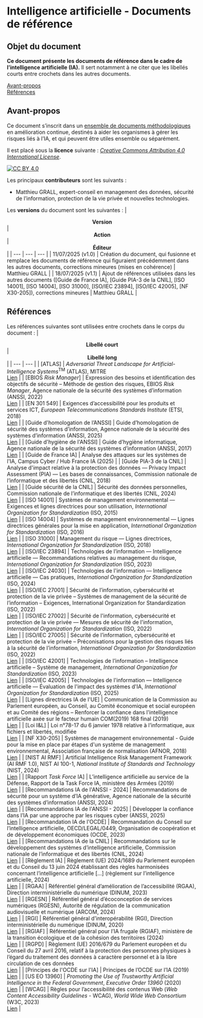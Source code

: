 # Intelligence artificielle - Documents de référence

## Objet du document
**Ce document présente les documents de référence dans le cadre de l’intelligence artificielle (IA).**
Il sert notamment à ne citer que les libellés courts entre crochets dans les autres documents.

[Avant-propos](#avant-propos)<br/>
[Références](#références)<br/>

## Avant-propos
Ce document s’inscrit dans un [ensemble de documents méthodologiques](https://github.com/matthieu-grall/ai) en amélioration continue, destinés à aider les organismes à gérer les risques liés à l’IA, et qui peuvent être utiles ensemble ou séparément.

Il est placé sous la **licence** suivante :
_[Creative Commons Attribution 4.0 International License][cc-by]_.

[![CC BY 4.0][cc-by-image]][cc-by]

[cc-by]: http://creativecommons.org/licenses/by/4.0/
[cc-by-image]: https://i.creativecommons.org/l/by/4.0/88x31.png
[cc-by-shield]: https://img.shields.io/badge/License-CC%20BY%204.0-lightgrey.svg

Les principaux **contributeurs** sont les suivants :
- Matthieu GRALL, expert-conseil en management des données, sécurité de l’information, protection de la vie privée et nouvelles technologies.

Les **versions** du document sont les suivantes :
| <center>**Version**</center> | <center>**Action**</center> | <center>**Éditeur**</center> | 
| --- | --- | --- | 
| 11/07/2025 (v1.0) | Création du document, qui fusionne et remplace les documents de référence qui figuraient précédemment dans les autres documents, corrections mineures (mises en cohérence) | Matthieu GRALL | 
| 18/07/2025 (v1.1) | Ajout de références utilisées dans les autres documents ([Guide de France IA], [Guide PIA-3 de la CNIL], [ISO 14001], [ISO 14004], [ISO 31000], [ISO/IEC 23894], [ISO/IEC 42005], [NF X30-205]), corrections mineures | Matthieu GRALL | 

## Références
Les références suivantes sont utilisées entre crochets dans le corps du document :
| <center>**Libellé court**</center> | <center>**Libellé long**</center> |
| --- | --- |
| [ATLAS] | _Adversarial Threat Landscape for Artificial-Intelligence Systems_<sup>TM</sup> (ATLAS), MITRE<br/>[Lien](https://atlas.mitre.org/matrices/ATLAS) |
| [EBIOS _Risk Manager_] | Expression des besoins et identification des objectifs de sécurité – Méthode de gestion des risques, EBIOS _Risk Manager_, Agence nationale de la sécurité des systèmes d’information (ANSSI, 2022)<br/>[Lien](https://cyber.gouv.fr/la-methode-ebios-risk-manager) |
| [EN 301 549] | Exigences d’accessibilité pour les produits et services ICT, _European Telecommunications Standards Institute_ (ETSI, 2018)<br/>[Lien](https://accessibilite.numerique.gouv.fr/doc/fr_301549v020102p.pdf) |
| [Guide d'homologation de l’ANSSI] | Guide d’homologation de sécurité des systèmes d’information, Agence nationale de la sécurité des systèmes d’information (ANSSI, 2025)<br/>[Lien](https://cyber.gouv.fr/publications/lhomologation-de-securite-des-systemes-dinformation) |
| [Guide d'hygiène de l'ANSSI] | Guide d’hygiène informatique, Agence nationale de la sécurité des systèmes d’information (ANSSI, 2017)<br/>[Lien](https://cyber.gouv.fr/sites/default/files/2017/01/guide_hygiene_informatique_anssi.pdf) |
| [Guide de France IA] | Analyse des attaques sur les systèmes de l'IA, Campus Cyber / Hub France IA (2025) |
| [Guide PIA-3 de la CNIL] | Analyse d'impact relative à la protection des données — Privacy Impact Assessment (PIA) — Les bases de connaissances, Commission nationale de l’informatique et des libertés (CNIL, 2018)<br/>[Lien](https://www.cnil.fr/sites/cnil/files/atoms/files/cnil-pia-3-fr-basesdeconnaissances.pdf) |
| [Guide sécurité de la CNIL] | Sécurité des données personnelles, Commission nationale de l’informatique et des libertés (CNIL, 2024)<br/>[Lien](https://www.cnil.fr/sites/cnil/files/2024-03/cnil_guide_securite_personnelle_2024.pdf) |
| [ISO 14001] | Systèmes de management environnemental — Exigences et lignes directrices pour son utilisation, _International Organization for Standardization_ (ISO, 2015)<br/>[Lien](https://www.iso.org/fr/standard/60857.html) |
| [ISO 14004] | Systèmes de management environnemental — Lignes directrices générales pour la mise en application, _International Organization for Standardization_ (ISO, 2016)<br/>[Lien](https://www.iso.org/fr/standard/60856.html) |
| [ISO 31000] | Management du risque — Lignes directrices, _International Organization for Standardization_ (ISO, 2018)<br/>[Lien](https://www.iso.org/fr/standard/65694.html) |
| [ISO/IEC 23894] | Technologies de l’information — Intelligence artificielle — Recommandations relatives au management du risque, _International Organization for Standardization_ (ISO, 2023)<br/>[Lien](https://www.iso.org/fr/standard/77304.html>) |
| [ISO/IEC 24030] | Technologies de l'information — Intelligence artificielle — Cas pratiques, _International Organization for Standardization_ (ISO, 2024)<br/>[Lien](<https://www.iso.org/standard/84144.html>) |
| [ISO/IEC 27001] | Sécurité de l’information, cybersécurité et protection de la vie privée – Systèmes de management de la sécurité de l’information – Exigences, International Organization for Standardization (ISO, 2022)<br/>[Lien](https://www.iso.org/fr/standard/27001) |
| [ISO/IEC 27002] | Sécurité de l'information, cybersécurité et protection de la vie privée — Mesures de sécurité de l'information, _International Organization for Standardization_ (ISO, 2022)<br/>[Lien](https://www.iso.org/fr/standard/75652.html) |
| [ISO/IEC 27005] | Sécurité de l’information, cybersécurité et protection de la vie privée – Préconisations pour la gestion des risques liés à la sécurité de l’information, _International Organization for Standardization_ (ISO, 2022)<br/>[Lien](https://www.iso.org/fr/standard/80585.html) |
| [ISO/IEC 42001] | Technologies de l’information – Intelligence artificielle – Système de management, _International Organization for Standardization_ (ISO, 2023)<br/>[Lien](https://www.iso.org/fr/standard/81230.html) |
| [ISO/IEC 42005] | Technologies de l'information — Intelligence artificielle — Évaluation de l'impact des systèmes d'IA, _International Organization for Standardization_ (ISO, 2025)<br/>[Lien](https://www.iso.org/fr/standard/42005) |
| [Lignes directrices IA de l'UE] | Communication de la Commission au Parlement européen, au Conseil, au Comité économique et social européen et au Comité des régions – Renforcer la confiance dans l'intelligence artificielle axée sur le facteur humain COM(2019) 168 final (2019)<br/>[Lien](https://eur-lex.europa.eu/legal-content/FR/TXT/PDF/?uri=CELEX:52019DC0168) |
| [Loi I&L] | Loi n°78-17 du 6 janvier 1978 relative à l’informatique, aux fichiers et libertés, modifiée<br/>[Lien](https://www.legifrance.gouv.fr/loda/id/JORFTEXT000000886460/) |
| [NF X30-205] | Systèmes de management environnemental - Guide pour la mise en place par étapes d'un système de management environnemental, Association française de normalisation (AFNOR, 2018)<br/>[Lien](https://www.boutique.afnor.org/fr-fr/norme/nf-x30205/systemes-de-management-environnemental-guide-pour-la-mise-en-place-par-etap/fa191164/81407) |
| [NIST AI RMF] | Artificial Intelligence Risk Management Framework (AI RMF 1.0), NIST AI 100-1, _National Institute of Standards and Technology_ (NIST, 2024)<br/>[Lien](https://nvlpubs.nist.gov/nistpubs/ai/NIST.AI.100-1.pdf) |
| [Rapport _Task Force_ IA] | L’intelligence artificielle au service de la Défense, Rapport de la Task Force IA, ministère des Armées (2019)<br/>[Lien](<https://www.defense.gouv.fr/sites/default/files/aid/20200108-NP-Rapport de la Task Force IA Septembre.pdf>) |
| [Recommandations IA de l'ANSSI - 2024] | Recommandations de sécurité pour un système d’IA générative, Agence nationale de la sécurité des systèmes d’information (ANSSI, 2024)<br/>[Lien](https://cyber.gouv.fr/sites/default/files/document/Recommandations_de_s%C3%A9curit%C3%A9_pour_un_syst%C3%A8me_d_IA_g%C3%A9n%C3%A9rative.pdf) |
| [Recommandations IA de l'ANSSI - 2025] | Développer la confiance dans l’IA par une approche par les risques cyber (ANSSI, 2025)<br/>[Lien](https://cyber.gouv.fr/sites/default/files/document/analyse_commune_haut_niveau_des_risques_cyber_ia.pdf) |
| [Recommandation IA de l'OCDE] | Recommandation du Conseil sur l’intelligence artificielle, OECD/LEGAL/0449, Organisation de coopération et de développement économiques (OCDE, 2023)<br/>[Lien](https://legalinstruments.oecd.org/fr/instruments/oecd-legal-0449) |
| [Recommandations IA de la CNIL] | Recommandations sur le développement des systèmes d’intelligence artificielle, Commission nationale de l’informatique et des libertés (CNIL, 2024)<br/>[Lien](https://www.cnil.fr/fr/les-fiches-pratiques-ia) |
| [Règlement IA] | Règlement (UE) 2024/1689 du Parlement européen et du Conseil du 13 juin 2024 établissant des règles harmonisées concernant l’intelligence artificielle […] (règlement sur l’intelligence artificielle, 2024)<br/>[Lien](https://eur-lex.europa.eu/legal-content/FR/TXT/?uri=CELEX:32024R1689) |
| [RGAA] | Référentiel général d’amélioration de l’accessibilité (RGAA), Direction interministérielle du numérique (DINUM, 2023)<br/>[Lien](https://accessibilite.numerique.gouv.fr/doc/RGAA-v4.1.2.pdf) |
| [RGESN] | Référentiel général d’écoconception de services numériques (RGESN), Autorité de régulation de la communication audiovisuelle et numérique (ARCOM, 2024)<br/>[Lien](https://ecoresponsable.numerique.gouv.fr/docs/2024/rgesn-mai2024/referentiel_general_ecoconception_des_services_numeriques_version_2024.pdf) |
| [RGI] | Référentiel général d’interopérabilité (RGI), Direction interministérielle du numérique (DINUM, 2020)<br/>[Lien](https://cellar-c2.services.clever-cloud.com/storage-demo/numerique-gouv-website/documents/Referentiel_General_Interoperabilite_V2.pdf?X-Amz-Algorithm=AWS4-HMAC-SHA256&X-Amz-Credential=ZWM9OJBMLHVWM86C0Y2S%2F20250430%2Feu-west-3%2Fs3%2Faws4_request&X-Amz-Date=20250430T125123Z&X-Amz-Expires=3600&X-Amz-SignedHeaders=host&X-Amz-Signature=9b72dabec2c535c569bfc6a1e30b1c55cb1b0d002e98f68b88e1814b61e9d3ff) |
| [RGIAF] | Référentiel général pour l’IA frugale (RGIAF), ministère de la transition écologique et de la cohésion des territoires (2024)<br/>[Lien](https://greentechinnovation.fr/storage/2024/06/Referentiel-general-pour-lIA-frugale.pdf) |
| [RGPD] | Règlement (UE) 2016/679 du Parlement européen et du Conseil du 27 avril 2016, relatif à la protection des personnes physiques à l’égard du traitement des données à caractère personnel et à la libre circulation de ces données<br/>[Lien](https://eur-lex.europa.eu/eli/reg/2016/679/oj?locale=fr) |
| [Principes de l'OCDE sur l'IA] | Principes de l’OCDE sur l’IA (2019)<br/>[Lien](https://www.oecd.org/fr/topics/sub-issues/ai-principles.html) |
| [US EO 13960] | _Promoting the Use of Trustworthy Artificial Intelligence in the Federal Government_, _Executive Order 13960_ (2020)<br/>[Lien](https://trumpwhitehouse.archives.gov/presidential-actions/executive-order-promoting-use-trustworthy-artificial-intelligence-federal-government/) |
| [WCAG] | Règles pour l’accessibilité des contenus Web (_Web Content Accessibility Guidelines_ - WCAG), _World Wide Web Consortium_ (W3C, 2023)<br/>[Lien](https://www.w3.org/WAI/standards-guidelines/wcag/fr) |
